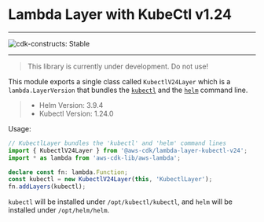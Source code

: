 # Lambda Layer with KubeCtl v1.24
<!--BEGIN STABILITY BANNER-->

---

![cdk-constructs: Stable](https://img.shields.io/badge/cdk--constructs-stable-success.svg?style=for-the-badge)

---

> This library is currently under development. Do not use!

<!--END STABILITY BANNER-->

This module exports a single class called `KubectlV24Layer` which is a `lambda.LayerVersion` that
bundles the [`kubectl`](https://kubernetes.io/docs/reference/kubectl/kubectl/) and the
[`helm`](https://helm.sh/) command line.

> - Helm Version: 3.9.4
> - Kubectl Version: 1.24.0
> 

Usage:

```ts
// KubectlLayer bundles the 'kubectl' and 'helm' command lines
import { KubectlV24Layer } from '@aws-cdk/lambda-layer-kubectl-v24';
import * as lambda from 'aws-cdk-lib/aws-lambda';

declare const fn: lambda.Function;
const kubectl = new KubectlV24Layer(this, 'KubectlLayer');
fn.addLayers(kubectl);
```

`kubectl` will be installed under `/opt/kubectl/kubectl`, and `helm` will be installed under `/opt/helm/helm`.
